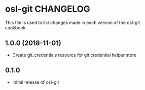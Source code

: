 osl-git CHANGELOG
=================
This file is used to list changes made in each version of the
osl-git cookbook.

1.0.0 (2018-11-01)
------------------
- Create git_credentials resource for git credential helper store

0.1.0
-----
- Initial release of osl-git

